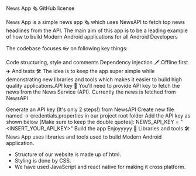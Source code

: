 News App 🗞
GitHub license

News App is a simple news app 🗞️ which uses NewsAPI to fetch top news headlines from the API. The main aim of this app is to be a leading example of how to build Modern Android applications for all Android Developers

The codebase focuses 👓 on following key things:

Code structuring, style and comments
Dependency injection 🗡
Offline first ✈️
And tests 🛠
The idea is to keep the app super simple while demonstrating new libraries and tools which makes it easier to build high quality applications.API key 🔑
You'll need to provide API key to fetch the news from the News Service (API). Currently the news is fetched from NewsAPI

Generate an API key (It's only 2 steps!) from NewsAPI
Create new file named -> credentials.properties in our project root folder
Add the API key as shown below [Make sure to keep the double quotes]:
    NEWS_API_KEY = "<INSERT_YOUR_API_KEY>"
Build the app
Enjoyyyyy 🎉
Libraries and tools 🛠
News App uses libraries and tools used to build Modern Android application.

* Structure of our website is made up of html.
* Styling is done by CSS.
* We have used JavaScript and react native for making it cross platform.
